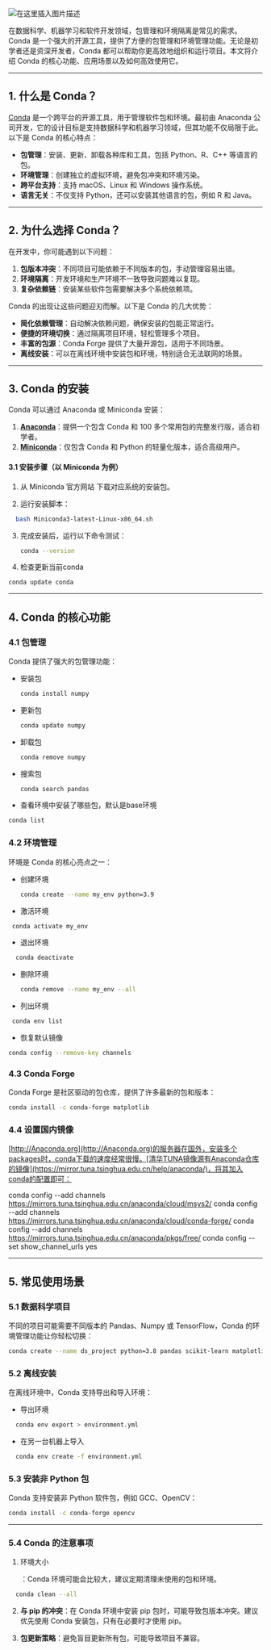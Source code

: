 
![在这里插入图片描述](https://i-blog.csdnimg.cn/direct/6a5b4a055fd74a8886ac2927a983afb2.png)




在数据科学、机器学习和软件开发领域，包管理和环境隔离是常见的需求。Conda 是一个强大的开源工具，提供了方便的包管理和环境管理功能。无论是初学者还是资深开发者，Conda 都可以帮助你更高效地组织和运行项目。本文将介绍 Conda 的核心功能、应用场景以及如何高效使用它。

------

## 1. 什么是 Conda？

[Conda](https://docs.conda.io/projects/conda/en/latest/user-guide/getting-started.html) 是一个跨平台的开源工具，用于管理软件包和环境。最初由 Anaconda 公司开发，它的设计目标是支持数据科学和机器学习领域，但其功能不仅局限于此。
以下是 Conda 的核心特点：

- **包管理**：安装、更新、卸载各种库和工具，包括 Python、R、C++ 等语言的包。
- **环境管理**：创建独立的虚拟环境，避免包冲突和环境污染。
- **跨平台支持**：支持 macOS、Linux 和 Windows 操作系统。
- **语言无关**：不仅支持 Python，还可以安装其他语言的包，例如 R 和 Java。

------

## 2. 为什么选择 Conda？

在开发中，你可能遇到以下问题：

1. **包版本冲突**：不同项目可能依赖于不同版本的包，手动管理容易出错。
2. **环境隔离**：开发环境和生产环境不一致导致问题难以复现。
3. **复杂依赖链**：安装某些软件包需要解决多个系统依赖项。

Conda 的出现让这些问题迎刃而解。以下是 Conda 的几大优势：

- **简化依赖管理**：自动解决依赖问题，确保安装的包能正常运行。
- **便捷的环境切换**：通过隔离项目环境，轻松管理多个项目。
- **丰富的包源**：Conda Forge 提供了大量开源包，适用于不同场景。
- **离线安装**：可以在离线环境中安装包和环境，特别适合无法联网的场景。

------

## 3. Conda 的安装

Conda 可以通过 Anaconda 或 Miniconda 安装：

1. **[Anaconda](https://docs.anaconda.com/anaconda/install/)**：提供一个包含 Conda 和 100 多个常用包的完整发行版，适合初学者。
2. **[Miniconda](https://docs.anaconda.com/miniconda/)**：仅包含 Conda 和 Python 的轻量化版本，适合高级用户。

#### 3.1 安装步骤（以 Miniconda 为例）

1. 从 Miniconda 官方网站 下载对应系统的安装包。

2. 运行安装脚本：

 ```bash
   bash Miniconda3-latest-Linux-x86_64.sh
   ```

3. 完成安装后，运行以下命令测试：

   ```bash
   conda --version
   ```

4. 检查更新当前conda

```bash
conda update conda
```

------

## 4. Conda 的核心功能

### 4.1 包管理

Conda 提供了强大的包管理功能：

- 安装包

  ```bash
  conda install numpy
  ```

- 更新包

  ```bash
  conda update numpy
  ```

- 卸载包

  ```bash
  conda remove numpy
  ```

- 搜索包

  ```bash
  conda search pandas
  ```

- 查看环境中安装了哪些包，默认是base环境

```bash
conda list
```

### 4.2 环境管理

环境是 Conda 的核心亮点之一：

- 创建环境

  ```bash
  conda create --name my_env python=3.9
  ```

- 激活环境
  
 ```bash
  conda activate my_env
  ```

- 退出环境
```bash
  conda deactivate
  ```

- 删除环境

  ```bash
  conda remove --name my_env --all
  ```

- 列出环境

 ```bash
  conda env list
  ```

- 恢复默认镜像

```bash
conda config --remove-key channels
```

### 4.3 Conda Forge

Conda Forge 是社区驱动的包仓库，提供了许多最新的包和版本：

```bash
conda install -c conda-forge matplotlib
```

### 4.4 设置国内镜像
[http://Anaconda.org](http://Anaconda.org)的服务器在国外，安装多个packages时，conda下载的速度经常很慢。[清华TUNA镜像源有Anaconda仓库的镜像](https://mirror.tuna.tsinghua.edu.cn/help/anaconda/)，将其加入conda的配置即可：

conda config --add channels https://mirrors.tuna.tsinghua.edu.cn/anaconda/cloud/msys2/
conda config --add channels https://mirrors.tuna.tsinghua.edu.cn/anaconda/cloud/conda-forge/
conda config --add channels https://mirrors.tuna.tsinghua.edu.cn/anaconda/pkgs/free/
conda config --set show_channel_urls yes

------

## 5. 常见使用场景

### 5.1  数据科学项目

不同的项目可能需要不同版本的 Pandas、Numpy 或 TensorFlow，Conda 的环境管理功能让你轻松切换：

```bash
conda create --name ds_project python=3.8 pandas scikit-learn matplotlib
```

### 5.2 离线安装

在离线环境中，Conda 支持导出和导入环境：

- 导出环境

```bash
  conda env export > environment.yml
  ```

- 在另一台机器上导入

```bash
  conda env create -f environment.yml
  ```

### 5.3 安装非 Python 包

Conda 支持安装非 Python 软件包，例如 GCC、OpenCV：

```bash
conda install -c conda-forge opencv
```

------

###  5.4 Conda 的注意事项

1. 环境大小

   ：Conda 环境可能会比较大，建议定期清理未使用的包和环境。

 ```bash
   conda clean --all
   ```

2. **与 pip 的冲突**：在 Conda 环境中安装 pip 包时，可能导致包版本冲突。建议优先使用 Conda 安装包，只有在必要时才使用 pip。

3. **包更新策略**：避免盲目更新所有包，可能导致项目不兼容。
